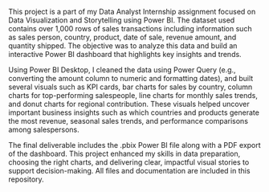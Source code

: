 This project is a part of my Data Analyst Internship assignment focused on Data Visualization and Storytelling using Power BI. The dataset used contains over 1,000 rows of sales transactions including information such as sales person, country, product, date of sale, revenue amount, and quantity shipped. The objective was to analyze this data and build an interactive Power BI dashboard that highlights key insights and trends.

Using Power BI Desktop, I cleaned the data using Power Query (e.g., converting the amount column to numeric and formatting dates), and built several visuals such as KPI cards, bar charts for sales by country, column charts for top-performing salespeople, line charts for monthly sales trends, and donut charts for regional contribution. These visuals helped uncover important business insights such as which countries and products generate the most revenue, seasonal sales trends, and performance comparisons among salespersons.

The final deliverable includes the .pbix Power BI file along with a PDF export of the dashboard. This project enhanced my skills in data preparation, choosing the right charts, and delivering clear, impactful visual stories to support decision-making. All files and documentation are included in this repository.
